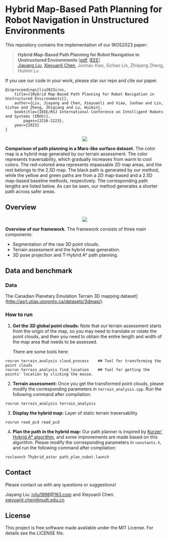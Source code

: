# Hybrid Map-Based Path Planning for Robot Navigation in Unstructured Environments

This repository contains the implementation of our IROS2023 paper:

> **Hybrid Map-Based Path Planning for Robot Navigation in Unstructured Environments** [[pdf](https://arxiv.org/pdf/2303.05304.pdf), [IEEE](https://ieeexplore.ieee.org/document/10341666)]\
> [Jiayang Liu](https://github.com/dwbzxc),  [Xieyuanli Chen](https://github.com/Chen-Xieyuanli), Junhao Xiao,  Sichao Lin,  Zhiqiang Zheng, Huimin Lu

If you use our code in your work, please star our repo and cite our paper.

```
@inproceedings{liu2023iros,
	title={{Hybrid Map-Based Path Planning for Robot Navigation in Unstructured Environments}},
	author={Liu, Jiayang and Chen, Xieyuanli and Xiao, Junhao and Lin, Sichao and Zheng, Zhiqiang and Lu, Huimin},
	booktitle={IEEE/RSJ International Conference on Intelligent Robots and Systems (IROS)},
        pages={2216-2223},
	year={2023}
}
```

<div align=center>
<img src="./docs/result.png"> 
</div>


**Comparison of path planning in a Mars-like surface dataset.** The color map is a hybrid map generated by our terrain assessment. The color represents traversability, which gradually increases from warm to cool colors. The red-colored area represents impassable 2D map areas, and the rest belongs to the 2.5D map. The black path is generated by our method, while the yellow and green paths are from a 2D map-based and a 2.5D map-based baseline methods, respectively. The corresponding path lengths are listed below. As can be seen, our method generates a shorter path across safer areas.

## Overview

<div align=center>
<img src="./docs/frame.png"> 
</div>


**Overview of our framework.** The framework consists of three main components:

- Segmentation of the raw 3D point clouds.
- Terrain assessment and the hybrid map generation.
- 3D pose projection and T-Hybrid A* path planning.

## Data and benchmark

### Data

The Canadian Planetary Emulation Terrain 3D mapping dataset](http://asrl.utias.utoronto.ca/datasets/3dmap/). 

### How to run

1. **Get the 3D global point clouds:** Note that our terrain assessment starts from the origin of the map, so you may need to translate or rotate the point clouds, and then you need to obtain the entire length and width of the map area that needs to be assessed.  

   There are some tools here:

```
rosrun terrain_analysis cloud_process    ## Tool for transforming the point clouds 
rosrun terrain_analysis find_location    ## Tool for getting the points' location by clicking the mouse. 
```

2. **Terrain assessment:** Once you get the transformed point clouds, please modify the corresponding parameters in `terrain_analysis.cpp`.  Run the following command after compilation:

```
rosrun terrain_analysis terrain_analysis
```

3. **Display the hybrid map:** Layer of static terrain traversability

```
rosrun read_pcd read_pcd
```

4. **Plan the path in the hybrid map:**  Our path planner is inspired by [Kurzer' Hybrid A* algorithm](https://github.com/karlkurzer/path_planner.git), and some improvements are made based on this algorithm. Please modify the corresponding parameters in `constants.h`,  and run the following command after compilation:

```
roslaunch Thybrid_astar path_plan_nubot.launch
```

## Contact

Please contact us with any questions or suggestions!

Jiayang Liu: [jyliu1998@163.com](mailto:jyliu1998@163.com)  and Xieyuanli Chen: xieyuanli.chen@nudt.edu.cn

## License

This project is free software made available under the MIT License. For details see the LICENSE file.
